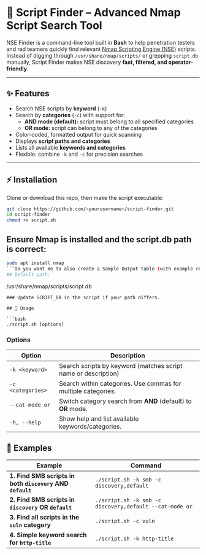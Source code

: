 # 🔎 Script Finder – Advanced Nmap Script Search Tool

NSE Finder is a command-line tool built in **Bash** to help penetration testers and red teamers quickly find relevant [Nmap Scripting Engine (NSE)](https://nmap.org/book/nse.html) scripts.  
Instead of digging through `/usr/share/nmap/scripts/` or grepping `script.db` manually, Script Finder makes NSE discovery **fast, filtered, and operator-friendly**.

---

## ✨ Features

- Search NSE scripts by **keyword** (`-k`)  
- Search by **categories** (`-c`) with support for:
  - **AND mode (default):** script must belong to all specified categories
  - **OR mode:** script can belong to any of the categories
- Color-coded, formatted output for quick scanning
- Displays **script paths and categories**
- Lists all available **keywords and categories**
- Flexible: combine `-k` and `-c` for precision searches

---

## ⚡ Installation

Clone or download this repo, then make the script executable:

```bash
git clone https://github.com/<yourusername>/script-finder.git
cd script-finder
chmod +x script.sh
```
## Ensure Nmap is installed and the script.db path is correct:

```bash
sudo apt install nmap
```Do you want me to also create a Sample Output table (with example results for one command) so the README shows exactly what to expect?
## Default path:

```
/usr/share/nmap/scripts/script.db
```
### Update SCRIPT_DB in the script if your path differs.

## 🚀 Usage

```bash
./script.sh [options]
```
### Options

| Option            | Description                                                                 |
|-------------------|-----------------------------------------------------------------------------|
| `-k <keyword>`    | Search scripts by keyword (matches script name or description)              |
| `-c <categories>` | Search within categories. Use commas for multiple categories.               |
| `--cat-mode or`   | Switch category search from **AND** (default) to **OR** mode.               |
| `-h, --help`      | Show help and list available keywords/categories.                           |

## 🎯 Examples

| Example | Command                                                                 |
|---------|-------------------------------------------------------------------------|
| **1. Find SMB scripts in both `discovery` AND `default`** | `./script.sh -k smb -c discovery,default` |
| **2. Find SMB scripts in `discovery` OR `default`**       | `./script.sh -k smb -c discovery,default --cat-mode or` |
| **3. Find all scripts in the `vuln` category**            | `./script.sh -c vuln` |
| **4. Simple keyword search for `http-title`**             | `./script.sh -k http-title` |


